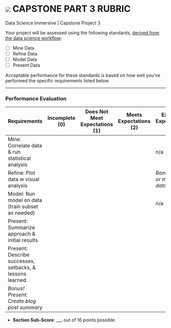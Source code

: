 # ![](https://ga-dash.s3.amazonaws.com/production/assets/logo-9f88ae6c9c3871690e33280fcf557f33.png) CAPSTONE PART 3 RUBRIC
Data Science Immersive | Capstone Project 3							

Your project will be assessed using the following standards, [derived from the data science workflow](../../../../resources/syllabus/DSI-workflow-v1.pdf):

- [ ] Mine Data
- [ ] Refine Data
- [ ] Model Data
- [ ] Present Data

Acceptable performance for these standards is based on how well you've performed the specific requirements listed below.

---

### Performance Evaluation
| Requirements | Incomplete (0) | Does Not Meet Expectations (1) | Meets Expectations (2) | Exceeds Expectations (3) |
|---|---|---|---|---|
| Mine: Correlate data & run statistical analysis | | | | n/a |
| Refine: Plot data w visual analysis | | | | *Bonus: Use 2 or more dataviz tools* |
| Model: Run model on data (train subset as needed)| | | | n/a |
| Present: Summarize approach & initial results | | | | |
| Present: Describe successes, setbacks, & lessons learned | | | | |
| *Bonus! Present: Create blog post summary* | | | | |

- **Section Sub-Score**: ___ out of 16 points possible.
